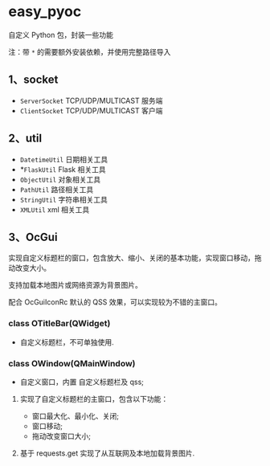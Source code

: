 # easy_pyoc

自定义 Python 包，封装一些功能

注：带 `*` 的需要额外安装依赖，并使用完整路径导入

## 1、socket

- `ServerSocket` TCP/UDP/MULTICAST 服务端
- `ClientSocket` TCP/UDP/MULTICAST 客户端

## 2、util

- `DatetimeUtil` 日期相关工具
- *`FlaskUtil` Flask 相关工具
- `ObjectUtil` 对象相关工具
- `PathUtil` 路径相关工具
- `StringUtil` 字符串相关工具
- `XMLUtil` xml 相关工具

## 3、OcGui

实现自定义标题栏的窗口，包含放大、缩小、关闭的基本功能，实现窗口移动，拖动改变大小。

支持加载本地图片或网络资源为背景图片。

配合 OcGuiIconRc 默认的 QSS 效果，可以实现较为不错的主窗口。

### class OTitleBar(QWidget)

* 自定义标题栏，不可单独使用.

### class OWindow(QMainWindow)

* 自定义窗口，内置 自定义标题栏及 qss;

1. 实现了自定义标题栏的主窗口，包含以下功能：

   + 窗口最大化、最小化、关闭;
   + 窗口移动;
   + 拖动改变窗口大小;
2. 基于 requests.get 实现了从互联网及本地加载背景图片.
